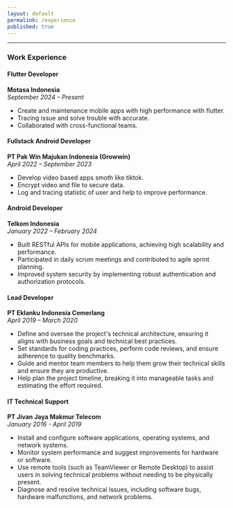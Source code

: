 ```yaml
---
layout: default
permalink: /experience
published: true
---
```


---
### Work Experience

#### Flutter Developer 
**Motasa Indonesia**  
*September 2024 – Present*  
- Create and maintenance mobile apps with high performance with flutter.  
- Tracing issue and solve trouble with accurate.  
- Collaborated with cross-functional teams.  

#### Fullstack Android Developer  
**PT Pak Win Majukan Indonesia (Growwin)**  
*April 2022 – September 2023*  
- Develop video based apps smoth like tiktok.  
- Encrypt video and file to secure data.  
- Log and tracing statistic of user and help to improve performance.  

#### Android Developer  
**Telkom Indonesia**  
*January 2022 – February 2024*  
- Built RESTful APIs for mobile applications, achieving high scalability and performance.  
- Participated in daily scrum meetings and contributed to agile sprint planning.  
- Improved system security by implementing robust authentication and authorization protocols.  

#### Lead Developer  
**PT Eklanku Indonesia Cemerlang**  
*April 2019 – March 2020*  
- Define and oversee the project's technical architecture, ensuring it aligns with business goals and technical best practices.  
- Set standards for coding practices, perform code reviews, and ensure adherence to quality benchmarks. 
- Guide and mentor team members to help them grow their technical skills and ensure they are productive. 
- Help plan the project timeline, breaking it into manageable tasks and estimating the effort required.

#### IT Technical Support  
**PT Jivan Jaya Makmur Telecom**  
*January 2016 - April 2019*  
- Install and configure software applications, operating systems, and network systems.
- Monitor system performance and suggest improvements for hardware or software.
- Use remote tools (such as TeamViewer or Remote Desktop) to assist users in solving technical problems without needing to be physically present.
- Diagnose and resolve technical issues, including software bugs, hardware malfunctions, and network problems.
